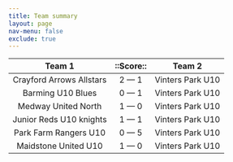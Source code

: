 ```yaml
---
title: Team summary
layout: page
nav-menu: false
exclude: true
---
```




|          Team 1          |  ::Score::  |      Team 2      |
|:------------------------:|:-----------:|:----------------:|
| Crayford Arrows Allstars | 2 &mdash; 1 | Vinters Park U10 |
|    Barming U10 Blues     | 0 &mdash; 1 | Vinters Park U10 |
|   Medway United North    | 1 &mdash; 0 | Vinters Park U10 |
| Junior Reds U10 knights  | 1 &mdash; 1 | Vinters Park U10 |
|  Park Farm Rangers U10   | 0 &mdash; 5 | Vinters Park U10 |
|   Maidstone United U10   | 1 &mdash; 0 | Vinters Park U10 |

 <br /><br /><br />
